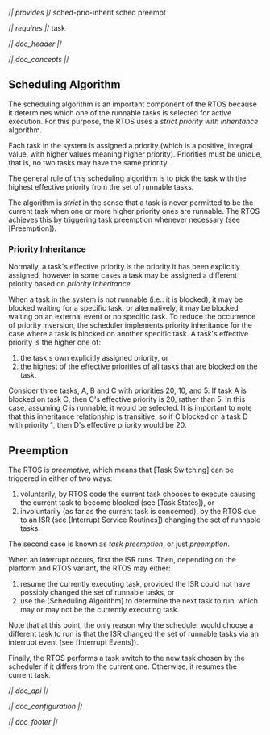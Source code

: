 /*| provides |*/
sched-prio-inherit
sched
preempt

/*| requires |*/
task

/*| doc_header |*/

/*| doc_concepts |*/
## Scheduling Algorithm

The scheduling algorithm is an important component of the RTOS because it determines which one of the runnable tasks is selected for active execution.
For this purpose, the RTOS uses a *strict priority with inheritance* algorithm.

Each task in the system is assigned a priority (which is a positive, integral value, with higher values meaning higher priority).
Priorities must be unique, that is, no two tasks may have the same priority.

The general rule of this scheduling algorithm is to pick the task with the highest effective priority from the set of runnable tasks.

The algorithm is *strict* in the sense that a task is never permitted to be the current task when one or more higher priority ones are runnable.
The RTOS achieves this by triggering task preemption whenever necessary (see [Preemption]).

### Priority Inheritance

Normally, a task's effective priority is the priority it has been explicitly assigned, however in some cases a task may be assigned a different priority based on *priority inheritance*.

When a task in the system is not runnable (i.e.: it is blocked), it may be blocked waiting for a specific task, or alternatively, it may be blocked waiting on an external event or no specific task.
To reduce the occurrence of priority inversion, the scheduler implements priority inheritance for the case where a task is blocked on another specific task.
A task's effective priority is the higher one of:

1. the task's own explicitly assigned priority, or
2. the highest of the effective priorities of all tasks that are blocked on the task.

Consider three tasks, A, B and C with priorities 20, 10, and 5.
If task A is blocked on task C, then C's effective priority is 20, rather than 5.
In this case, assuming C is runnable, it would be selected.
It is important to note that this inheritance relationship is transitive, so if C blocked on a task D with priority 1, then D's effective priority would be 20.

## Preemption

The RTOS is *preemptive*, which means that [Task Switching] can be triggered in either of two ways:

1. voluntarily, by RTOS code the current task chooses to execute causing the current task to become blocked (see [Task
States]), or
2. involuntarily (as far as the current task is concerned), by the RTOS due to an ISR (see [Interrupt Service Routines]) changing the set of runnable tasks.

The second case is known as *task preemption*, or just *preemption*.

When an interrupt occurs, first the ISR runs.
Then, depending on the platform and RTOS variant, the RTOS may either:

1. resume the currently executing task, provided the ISR could not have possibly changed the set of runnable tasks, or
2. use the [Scheduling Algorithm] to determine the next task to run, which may or may not be the currently executing task.

Note that at this point, the only reason why the scheduler would choose a different task to run is that the ISR changed the set of runnable tasks via an interrupt event (see [Interrupt Events]).

Finally, the RTOS performs a task switch to the new task chosen by the scheduler if it differs from the current one.
Otherwise, it resumes the current task.

/*| doc_api |*/

/*| doc_configuration |*/

/*| doc_footer |*/
